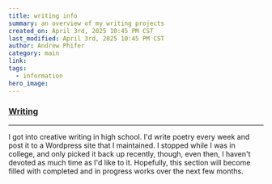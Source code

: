```yaml
---
title: writing info
summary: an overview of my writing projects
created_on: April 3rd, 2025 10:45 PM CST
last_modified: April 3rd, 2025 10:45 PM CST
author: Andrew Phifer
category: main
link: 
tags:
  - information
hero_image:
---
```


### [Writing](/pages/topic_directory?category=writing)

---

I got into creative writing in high school.  I'd write poetry every week and post it to a Wordpress site that I maintained.  I stopped while I was in college, and only picked it back up recently, though, even then, I haven't devoted as much time as I'd like to it.  Hopefully, this section will become filled with completed and in progress works over the next few months.   